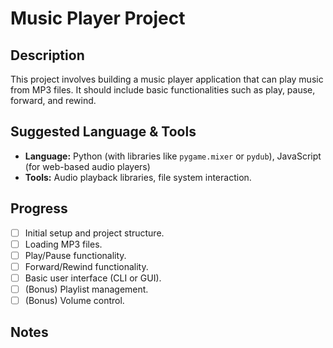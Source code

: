 # Music Player Project

## Description

This project involves building a music player application that can play music from MP3 files. It should include basic functionalities such as play, pause, forward, and rewind.

## Suggested Language & Tools

*   **Language:** Python (with libraries like `pygame.mixer` or `pydub`), JavaScript (for web-based audio players)
*   **Tools:** Audio playback libraries, file system interaction.

## Progress

*   [ ] Initial setup and project structure.
*   [ ] Loading MP3 files.
*   [ ] Play/Pause functionality.
*   [ ] Forward/Rewind functionality.
*   [ ] Basic user interface (CLI or GUI).
*   [ ] (Bonus) Playlist management.
*   [ ] (Bonus) Volume control.

## Notes

